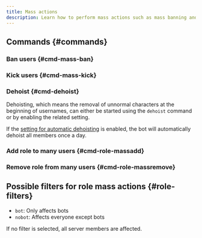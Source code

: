 ```yaml
---
title: Mass actions
description: Learn how to perform mass actions such as mass banning and kicking, as well as adding and removing roles from multiple users.
---
```


## Commands {#commands}

### Ban users {#cmd-mass-ban}

<Command name="mass ban" slash="reason:Reason users:List of users, separated by &quot; &quot;, &quot;,&quot; or &quot;;&quot;" message="<Reason> <List of users, separated by &quot; &quot;, &quot;,&quot; or &quot;;&quot;>"></Command>

### Kick users {#cmd-mass-kick}

<Command name="mass kick" slash="reason:Reason users:List of users, separated by &quot; &quot;, &quot;,&quot; or &quot;;&quot;" message="<Reason> <List of users, separated by &quot; &quot;, &quot;,&quot; or &quot;;&quot;>"></Command>

### Dehoist {#cmd-dehoist}

Dehoisting, which means the removal of unnormal characters at the beginning of usernames, can either be started using the `dehoist` command or by enabling the related setting.

If the [setting for automatic dehoisting](./settings#auto-dehoist) is enabled, the bot will automatically dehoist all members once a day.

### Add role to many users {#cmd-role-massadd}

<Command name="role massadd" slash="role:Role [filter:Filter]" message="<Role> [<Filter>]"></Command>

### Remove role from many users {#cmd-role-massremove}

<Command name="role massremove" slash="role:Role [filter:Filter]" message="<Role> [<Filter>]"></Command>

## Possible filters for role mass actions {#role-filters}

- `bot`: Only affects bots
- `nobot`: Affects everyone except bots

If no filter is selected, all server members are affected.
